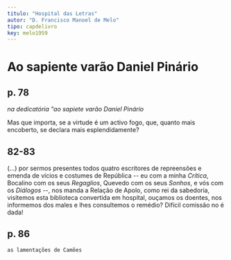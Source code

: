 ```yaml
---
titulo: "Hospital das Letras"
autor: "D. Francisco Manoel de Melo"
tipo: capdelivro
key: melo1959
---
```


# Ao sapiente varão Daniel Pinário

## p. 78

*na dedicatória "ao sapiete varão Daniel Pinário*

Mas que importa, se a virtude é um activo fogo, que, quanto mais encoberto, se declara mais esplendidamente?

## 82-83

(...) por sermos presentes todos quatro escritores de repreensões e emenda de vícios e costumes de República -- eu com a minha *Crítica*, Bocalino com os seus *Regaglios*, Quevedo com os seus *Sonhos*, e vós com os *Diálogos* --, nos manda a Relação de Apolo, como rei da sabedoria, visitemos esta biblioteca convertida em hospital, ouçamos os doentes, nos informemos dos males e lhes consultemos o remédio? Difícil comissão no é dada!

## p. 86

`as lamentações de Camões`

